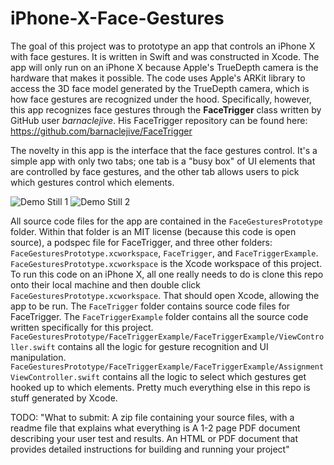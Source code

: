 # iPhone-X-Face-Gestures
The goal of this project was to prototype an app that controls an iPhone X with face gestures. It is written in Swift and was constructed in Xcode. The app will only run on an iPhone X because Apple's TrueDepth camera is the hardware that makes it possible. The code uses Apple's ARKit library to access the 3D face model generated by the TrueDepth camera, which is how face gestures are recognized under the hood. Specifically, however, this app recognizes face gestures through the **FaceTrigger** class written by GitHub user *barnaclejive*. His FaceTrigger repository can be found here: https://github.com/barnaclejive/FaceTrigger

The novelty in this app is the interface that the face gestures control. It's a simple app with only two tabs; one tab is a "busy box" of UI elements that are controlled by face gestures, and the other tab allows users to pick which gestures control which elements.

![Demo Still 1](https://github.com/sapols/iPhone-X-Face-Gestures/blob/master/images/FaceGesturesAppBusyBox.PNG)
![Demo Still 2](https://github.com/sapols/iPhone-X-Face-Gestures/blob/master/images/FaceGesturesAppSelections.PNG)

All source code files for the app are contained in the `FaceGesturesPrototype` folder.
Within that folder is an MIT license (because this code is open source), a podspec file for FaceTrigger, and three other folders:  `FaceGesturesPrototype.xcworkspace`, `FaceTrigger`, and `FaceTriggerExample`. 
`FaceGesturesPrototype.xcworkspace` is the Xcode workspace of this project. To run this code on an iPhone X, all one really needs to do is clone this repo onto their local machine and then double click `FaceGesturesPrototype.xcworkspace`. That should open Xcode, allowing the app to be run. The `FaceTrigger` folder contains source code files for FaceTrigger. The `FaceTriggerExample` folder contains all the source code written specifically for this project. `FaceGesturesPrototype/FaceTriggerExample/FaceTriggerExample/ViewController.swift` contains all the logic for gesture recognition and UI manipulation. `FaceGesturesPrototype/FaceTriggerExample/FaceTriggerExample/AssignmentViewController.swift` contains all the logic to select which gestures get hooked up to which elements. Pretty much everything else in this repo is stuff generated by Xcode.

TODO: "What to submit:
A zip file containing your source files, with a readme file that explains what everything is
A 1-2 page PDF document describing your user test and results.
An HTML or PDF document that provides detailed instructions for building and running your project"
